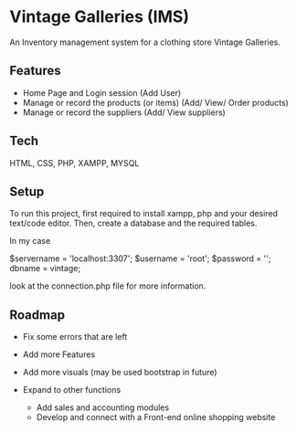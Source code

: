 
# Vintage Galleries (IMS)

An Inventory management system for a clothing store Vintage Galleries.


## Features

- Home Page and Login session (Add User)
- Manage or record the products (or items) (Add/ View/ Order products)
- Manage or record the suppliers (Add/ View suppliers)






## Tech 

HTML, CSS, PHP, XAMPP, MYSQL


## Setup

To run this project, first required to install xampp, php and your desired text/code editor. Then, create a database and the required tables.

In my case

$servername = 'localhost:3307';
	$username = 'root';
	$password = '';
    dbname = vintage;
    
look at the connection.php file for more information.
    
## Roadmap

- Fix some errors that are left 

- Add more Features

- Add more visuals (may be used bootstrap in future)

- Expand to other functions
    - Add sales and accounting modules
    - Develop and connect with a Front-end online shopping website


